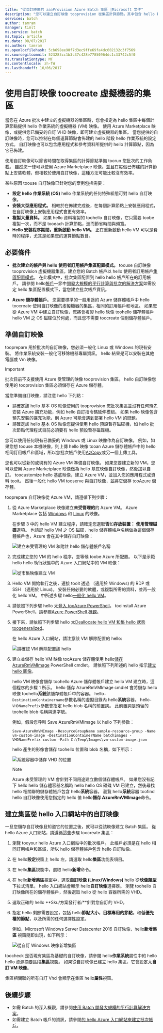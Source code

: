 ```yaml
---
title: "從自訂映像的 aaaProvision Azure Batch 集區 |Microsoft 文件"
description: "您可以建立自訂映像 tooprovision 從集區計算節點，其中包含 hello 軟體和您的應用程式所需的資料批次。 自訂映像可以有效率地 tooconfigure 計算節點 toorun 批次的工作負載。"
services: batch
author: tamram
manager: timlt
ms.service: batch
ms.topic: article
ms.date: 08/07/2017
ms.author: tamram
ms.openlocfilehash: 5cb698ee90f7d3ec9ffe69fa4dc602132c3f7569
ms.sourcegitcommit: 523283cc1b3c37c428e77850964dc1c33742c5f0
ms.translationtype: MT
ms.contentlocale: zh-TW
ms.lasthandoff: 10/06/2017
---
```

# <a name="use-a-custom-image-toocreate-a-pool-of-virtual-machines"></a>使用自訂映像 toocreate 虛擬機器的集區

當您在 Azure 批次中建立的虛擬機器的集區時，您會指定為 hello 集區中每個計算節點提供 hello 作業系統的虛擬機器 (VM) 映像。 使用 Azure Marketplace 映像，或提供您已備妥的自訂 VHD 映像，即可建立虛擬機器的集區。 當您提供的自訂映像時，您可以控制在每個運算節點會佈建的 hello 階段 hello 作業系統的設定方式。 自訂映像也可以包含應用程式和參考資料所提供的 hello 計算節點，因為它已佈建。

使用自訂映像可以節省時間在取得集區的計算節點準備 toorun 您批次的工作負載。 雖然您一律可以使用 Azure Marketplace 映像，並且在每個已佈建的計算節點上安裝軟體，但相較於使用自訂映像，這種方法可能比較沒有效率。 

某些原因 toouse 自訂映像已針對您的案例包括需要：

- **設定 hello 作業系統 (OS)** hello 作業系統的任何特殊組態可對 hello 自訂映像。 
- **安裝大型應用程式。** 相較於在佈建完成後，在每個計算節點上安裝應用程式，在自訂映像上安裝應用程式會更有效率。
- **複製大量資料。** 如果 hello 資料複製的 toohello 自訂映像，它只需要 toobe 複製一次，而不是 tooeach 計算節點，進而節省時間與頻寬。
- **Hello 安裝程序期間，重新啟動 hello VM。** 正在重新啟動 hello VM 可以是費時的程序，尤其是如果您的運算節點數目。

## <a name="prerequisites"></a>必要條件

- **批次建立的帳戶與 hello 使用者訂用帳戶集區配置模式。** toouse 自訂映像 tooprovision 虛擬機器集區，建立您的 Batch 帳戶以 hello 使用者訂用帳戶[集區配置模式](batch-api-basics.md#pool-allocation-mode)。 在此模式中，批次集區配置到 hello hello 帳戶所在的訂用帳戶。 請參閱 hello[帳戶](batch-api-basics.md#account)一節中[開發大規模的平行計算與批次的解決方案](batch-api-basics.md)如需設定 hello 集區配置模式下，當您建立批次帳戶資訊。

- **Azure 儲存體帳戶**。 您需要標準的一般用途的 Azure 儲存體帳戶中 hello toocreate 使用自訂映像的虛擬機器的集區，相同的訂用帳戶和地區。 如果您從 Azure VM 中建立自訂映像，您將會複製 hello 映像 toohello 儲存體帳戶 hello VM 之 OS 磁碟位於何處，而且您不需要 toocreate 個別儲存體帳戶。 
    
## <a name="prepare-a-custom-image"></a>準備自訂映像

tooprepare 用於批次的自訂映像，您必須一般化 Linux 或 Windows 的現有安裝。 將作業系統安裝一般化可移除機器專屬資訊。 hello 結果是可以安裝在其他電腦或 Vm 映像。  

> [!IMPORTANT]
> 批次目前不支援使用 Azure 受管理的映像 tooprovision 集區。 hello 自訂映像您使用的 tooprovision 集區必須儲存在 Azure 儲存體。 
>
> 當您準備自訂映像，請注意 hello 下列點：
> - 請確定該 hello 基本 OS 映像使用的 tooprovision 您批次集區並沒有任何預先安裝 Azure 擴充功能，例如 hello 自訂指令碼延伸模組。 如果 hello 映像包含預先安裝的擴充功能，則 Azure 可能會遇到部署 hello VM 的問題。
> - 請確定該 hello 基本 OS 映像您提供使用 hello 預設暫存磁碟機，如 hello 批次節點代理程式目前必須要有 hello 預設暫存磁碟機。
>
>

您可以使用任何現有已備妥的 Windows 或 Linux 映像作為自訂映像。 例如，如果您想 toouse 本機映像，則上傳 hello 映像 tooan Azure 儲存體帳戶中的 hello 相同訂用帳戶和區域，所以您批次帳戶使用[AzCopy](../storage/storage-use-azcopy.md)或另一個上傳工具。

您也可以從新的或現有的 Azure VM 準備自訂映像。 如果您要建立新的 VM，您可以使用 Azure Marketplace 映像做為 hello 基底映像自訂映像，然後加以自訂。 toocustomize hello 基底映像，建立 Azure VM，並加入您的應用程式或資料 tooit。 然後一般化 hello VM tooserve 與自訂映像，並將它儲存 tooAzure 儲存體。 

tooprepare 自訂映像從 Azure VM，請遵循下列步驟：

1. 從 Azure Marketplace 映像建立**未受管理的**的 Azure VM。 Azure Marketplace 包括 [Windows](../virtual-machines/windows/quick-create-portal.md) 和 [Linux](../virtual-machines/linux/quick-create-portal.md) 的映像。
    
    在步驟 3 中的 hello VM 建立程序，請確定您選取**否**如**存放裝置： 使用管理磁碟**選項。 也請記 hello VM 之 OS 磁碟，hello 儲存體帳戶名稱做為這個儲存體帳戶也，Azure 會在其中儲存自訂映像：

    ![建立未受管理的 VM 和附註 hello 儲存體帳戶名稱](media/batch-custom-images/vm-create-storage.png)
 
2. 完成建立您的 VM 的 hello 程序，並等候 toobe Azure 所配置。 以下是示範 hello hello 執行狀態中的 Azure 入口網站中的 VM 映像：

    ![從市集映像建立 VM](media/batch-custom-images/vm-status-running.png)

3. Hello VM 開始執行之後，連接 tooit 透過 （適用於 Windows) 的 RDP 或 SSH （適用於 Linux)。 安裝任何必要的軟體，或複製所需的資料，並再一般化 hello VM。 中所述步驟 hello[一般化 hello VM](https://docs.microsoft.com/en-us/azure/virtual-machines/windows/sa-copy-generalized.md#generalize-the-vm)。 
   
4. 請依照下列步驟 hello 太[登入 tooAzure PowerShell](../virtual-machines/windows/sa-copy-generalized.md#log-in-to-azure-powershell)。 tooinstall Azure PowerShell，請參閱[Azure PowerShell 概觀](https://docs.microsoft.com/powershell/azure/overview?view=azurermps-4.2.0)。 

5. 接下來，請依照下列步驟 hello 太[Deallocate hello VM 和集 hello 狀態 toogeneralized](https://docs.microsoft.com/en-us/azure/virtual-machines/windows/sa-copy-generalized#deallocate-the-vm-and-set-the-state-to-generalized)。 

    在 hello Azure 入口網站，請注意該 VM 解除配置的 hello:

    ![請確認 VM 解除配置該 hello](media/batch-custom-images/vm-status-deallocated.png)

6.  建立並儲存 hello VM 映像 tooAzure 儲存體使用 hello[儲存 AzureRmVMImage](https://docs.microsoft.com/powershell/module/azurerm.compute/save-azurermvmimage) PowerShell cmdlet。 請依照下列所述的 hello 指示[建立 hello 圖像](../virtual-machines/windows/sa-copy-generalized.md#create-the-image)。
    
    hello VM 映像會儲存 toohello Azure 儲存體帳戶建立 hello VM 建立時，這個程序的步驟 1 所示。 hello 儲存 AzureRmVMImage cmdlet 會將儲存 hello 映像 toohello**系統**該儲存體帳戶中的容器。 hello`-DestinationContainername`參數名稱的虛擬目錄內 hello**系統**容器。 hello`-VHDNamePrefix`參數會指定 hello blob 名稱的前置詞。 此前置詞是預留的 toohello blob 名稱與連字號。 

    例如，假設您呼叫 Save AzureRmVMImage 以 hello 下列參數：  

        Save-AzureRmVMImage -ResourceGroupName sample-resource-group -Name vm-custom-image -DestinationContainerName batchimages -VHDNamePrefix custom -Path C:\Temp\Images\vm-custom-image.json

    hello 產生的影像會儲存 toohello 位置和 blob 名稱，如下所示：

    ![系統容器中儲存 VHD 的位置](media/batch-custom-images/vhd-in-vm-storage-account.png)

    > [!NOTE]
    > Azure 未受管理的 VM 會針對不同用途建立數個儲存體帳戶。 如果您沒有記下 hello hello 儲存體容器名稱時 hello hello OS 磁碟 VM 已建立，然後尋找 hello 相關聯的儲存體帳戶包含 hello**系統**容器。 瀏覽 hello**系統**容器 toofind hello 自訂映像使用您指定的 hello 值 hello**儲存 AzureRmVMImage**命令。

## <a name="create-a-pool-from-a-custom-image-in-hello-portal"></a>建立集區從 hello 入口網站中的自訂映像

一旦您儲存自訂映像且知道它的位置之後，就可以從該映像建立 Batch 集區。 從 hello Azure 入口網站，請遵循這些步驟 toocreate 集區：

1. 瀏覽 tooyour hello Azure 入口網站中的批次帳戶。 此帳戶必須是在 hello 相同訂用帳戶和區域，所以 hello 儲存體帳戶包含 hello 自訂映像。 
2. 在 hello**設定**視窗上 hello 左，請選取 hello**集區**功能表項目。
3. 在 hello**集區**視窗中，選取 hello**新增**命令。
4. 在 hello**新增集區**視窗中，選取**自訂映像 (Linux/Windows)** hello 從**映像類型**下拉式清單。 hello 入口網站會顯示 hello**自訂映像**選擇器。 瀏覽 toohello 自訂映像所在的儲存體帳戶，然後選取 hello 從 hello 容器所需的 VHD。 
5. 選取正確的 hello **Sku/方案發行者/**針對您自訂的 VHD。
6. 指定 hello 剩餘需要設定，包括 hello**節點大小**，**目標專用的節點**，和**低優先權的節點**，以及所需的任何選擇性設定。

    例如，Microsoft Windows Server Datacenter 2016 自訂映像，hello**新增集區** 視窗隨即出現，如下所示：

    ![從自訂 Windows 映像新增集區](media/batch-custom-images/add-pool-custom-image.png)
  
toocheck 是否現有集區為基礎的自訂映像，請參閱 hello**作業系統**屬性中的 hello hello 資源摘要區段**集區**視窗。 如果從自訂映像已建立 hello 集區，它會設定太**自訂 VM 映像**。

集區相關聯的所有自訂 Vhd 會顯示在集區 hello**屬性**視窗。
 
## <a name="next-steps"></a>後續步驟

- 如需 Batch 的深入概觀，請參閱[使用 Batch 開發大規模的平行計算解決方案](batch-api-basics.md)。
- 如需建立 Batch 帳戶的資訊，請參閱[的 hello Azure 入口網站來建立批次帳戶](batch-account-create-portal.md)。
